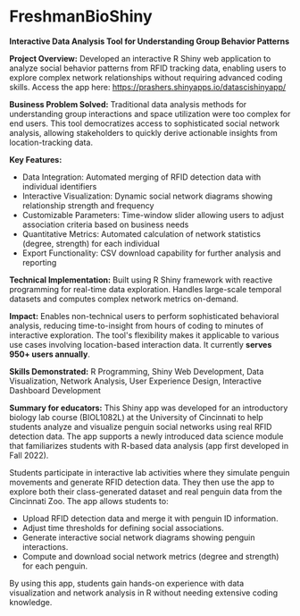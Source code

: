 # FreshmanBioShiny

**Interactive Data Analysis Tool for Understanding Group Behavior Patterns**

**Project Overview:** Developed an interactive R Shiny web application to analyze social behavior patterns from RFID tracking data, enabling users to explore complex network relationships without requiring advanced coding skills. Access the app here: https://prashers.shinyapps.io/datascishinyapp/ 

**Business Problem Solved:** Traditional data analysis methods for understanding group interactions and space utilization were too complex for end users. This tool democratizes access to sophisticated social network analysis, allowing stakeholders to quickly derive actionable insights from location-tracking data.

**Key Features:**
- Data Integration: Automated merging of RFID detection data with individual identifiers
- Interactive Visualization: Dynamic social network diagrams showing relationship strength and frequency
- Customizable Parameters: Time-window slider allowing users to adjust association criteria based on business needs
- Quantitative Metrics: Automated calculation of network statistics (degree, strength) for each individual
- Export Functionality: CSV download capability for further analysis and reporting

**Technical Implementation:** Built using R Shiny framework with reactive programming for real-time data exploration. Handles large-scale temporal datasets and computes complex network metrics on-demand.

**Impact:** Enables non-technical users to perform sophisticated behavioral analysis, reducing time-to-insight from hours of coding to minutes of interactive exploration. The tool's flexibility makes it applicable to various use cases involving location-based interaction data. It currently **serves 950+ users annually**.

**Skills Demonstrated:** R Programming, Shiny Web Development, Data Visualization, Network Analysis, User Experience Design, Interactive Dashboard Development


**Summary for educators:**
This Shiny app was developed for an introductory biology lab course (BIOL1082L) at the University of Cincinnati to help students analyze and visualize penguin social networks using real RFID detection data. The app supports a newly introduced data science module that familiarizes students with R-based data analysis (app first developed in Fall 2022).

Students participate in interactive lab activities where they simulate penguin movements and generate RFID detection data. They then use the app to explore both their class-generated dataset and real penguin data from the Cincinnati Zoo. The app allows students to:

- Upload RFID detection data and merge it with penguin ID information.
- Adjust time thresholds for defining social associations.
- Generate interactive social network diagrams showing penguin interactions.
- Compute and download social network metrics (degree and strength) for each penguin.

By using this app, students gain hands-on experience with data visualization and network analysis in R without needing extensive coding knowledge.
